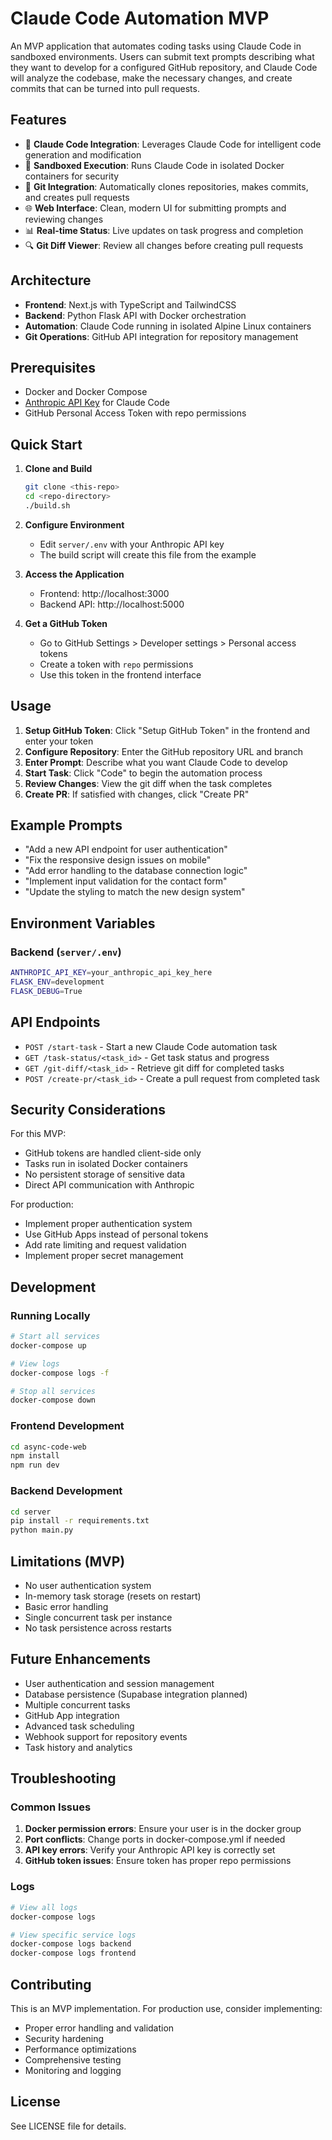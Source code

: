 # Claude Code Automation MVP

An MVP application that automates coding tasks using Claude Code in sandboxed environments. Users can submit text prompts describing what they want to develop for a configured GitHub repository, and Claude Code will analyze the codebase, make the necessary changes, and create commits that can be turned into pull requests.

## Features

- 🤖 **Claude Code Integration**: Leverages Claude Code for intelligent code generation and modification
- 🐳 **Sandboxed Execution**: Runs Claude Code in isolated Docker containers for security
- 🔄 **Git Integration**: Automatically clones repositories, makes commits, and creates pull requests
- 🌐 **Web Interface**: Clean, modern UI for submitting prompts and reviewing changes
- 📊 **Real-time Status**: Live updates on task progress and completion
- 🔍 **Git Diff Viewer**: Review all changes before creating pull requests

## Architecture

- **Frontend**: Next.js with TypeScript and TailwindCSS
- **Backend**: Python Flask API with Docker orchestration
- **Automation**: Claude Code running in isolated Alpine Linux containers
- **Git Operations**: GitHub API integration for repository management

## Prerequisites

- Docker and Docker Compose
- [Anthropic API Key](https://console.anthropic.com/) for Claude Code
- GitHub Personal Access Token with repo permissions

## Quick Start

1. **Clone and Build**
   ```bash
   git clone <this-repo>
   cd <repo-directory>
   ./build.sh
   ```

2. **Configure Environment**
   - Edit `server/.env` with your Anthropic API key
   - The build script will create this file from the example

3. **Access the Application**
   - Frontend: http://localhost:3000
   - Backend API: http://localhost:5000

4. **Get a GitHub Token**
   - Go to GitHub Settings > Developer settings > Personal access tokens
   - Create a token with `repo` permissions
   - Use this token in the frontend interface

## Usage

1. **Setup GitHub Token**: Click "Setup GitHub Token" in the frontend and enter your token
2. **Configure Repository**: Enter the GitHub repository URL and branch
3. **Enter Prompt**: Describe what you want Claude Code to develop
4. **Start Task**: Click "Code" to begin the automation process
5. **Review Changes**: View the git diff when the task completes
6. **Create PR**: If satisfied with changes, click "Create PR"

## Example Prompts

- "Add a new API endpoint for user authentication"
- "Fix the responsive design issues on mobile"
- "Add error handling to the database connection logic"
- "Implement input validation for the contact form"
- "Update the styling to match the new design system"

## Environment Variables

### Backend (`server/.env`)
```bash
ANTHROPIC_API_KEY=your_anthropic_api_key_here
FLASK_ENV=development
FLASK_DEBUG=True
```

## API Endpoints

- `POST /start-task` - Start a new Claude Code automation task
- `GET /task-status/<task_id>` - Get task status and progress
- `GET /git-diff/<task_id>` - Retrieve git diff for completed tasks
- `POST /create-pr/<task_id>` - Create a pull request from completed task

## Security Considerations

For this MVP:
- GitHub tokens are handled client-side only
- Tasks run in isolated Docker containers
- No persistent storage of sensitive data
- Direct API communication with Anthropic

For production:
- Implement proper authentication system
- Use GitHub Apps instead of personal tokens
- Add rate limiting and request validation
- Implement proper secret management

## Development

### Running Locally
```bash
# Start all services
docker-compose up

# View logs
docker-compose logs -f

# Stop all services
docker-compose down
```

### Frontend Development
```bash
cd async-code-web
npm install
npm run dev
```

### Backend Development
```bash
cd server
pip install -r requirements.txt
python main.py
```

## Limitations (MVP)

- No user authentication system
- In-memory task storage (resets on restart)
- Basic error handling
- Single concurrent task per instance
- No task persistence across restarts

## Future Enhancements

- User authentication and session management
- Database persistence (Supabase integration planned)
- Multiple concurrent tasks
- GitHub App integration
- Advanced task scheduling
- Webhook support for repository events
- Task history and analytics

## Troubleshooting

### Common Issues

1. **Docker permission errors**: Ensure your user is in the docker group
2. **Port conflicts**: Change ports in docker-compose.yml if needed
3. **API key errors**: Verify your Anthropic API key is correctly set
4. **GitHub token issues**: Ensure token has proper repo permissions

### Logs
```bash
# View all logs
docker-compose logs

# View specific service logs
docker-compose logs backend
docker-compose logs frontend
```

## Contributing

This is an MVP implementation. For production use, consider implementing:
- Proper error handling and validation
- Security hardening
- Performance optimizations
- Comprehensive testing
- Monitoring and logging

## License

See LICENSE file for details.

